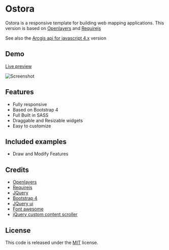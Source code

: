 
# Ostora
Ostora is a responsive template for building web mapping applications. This version is based on [Openlayers](http://openlayers.org/)
and [Requirejs](http://requirejs.org/)

See also the [Arcgis api for javascript 4.x](https://developers.arcgis.com/javascript/) version

## Demo
[Live preview](https://azouaoui-med.github.io/ostora-ol-reqjs/)

![Screenshot](https://user-images.githubusercontent.com/25878302/36443069-06fc4efe-1678-11e8-8354-e1bbd734ea4b.PNG)

## Features
*   Fully responsive
*   Based on Bootstrap 4
*   Full Built in SASS
*   Draggable and Resizable widgets
*   Easy to customize

## Included examples
*   Draw and Modify Features

## Credits
*   [Openlayers](http://openlayers.org/)
*   [Requirejs](http://requirejs.org/)
*   [JQuery](http://jquery.com/)
*   [Bootstrap 4](https://getbootstrap.com/)
*   [JQuery ui](http://jqueryui.com)
*   [Font awesome](https://fontawesome.com/)
*   [jQuery custom content scroller](http://manos.malihu.gr/jquery-custom-content-scroller/)

## License
This code is released under the [MIT](https://github.com/azouaoui-med/ostora-jsapi4/blob/gh-pages/LICENSE) license.